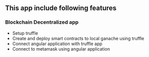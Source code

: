 ## This app include following features

### Blockchain Decentralized app

- Setup truffle
- Create and deploy smart contracts to local ganache using truffle
- Connect angular application with truffle app
- Connect to metamask using angular application